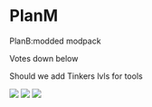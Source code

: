 # PlanM
PlanB:modded modpack

Votes down below

Should we add Tinkers lvls for tools


[![](https://api.gh-polls.com/poll/01C3PN20VKZ5AQTH94K38333AW/Yeah%20I%20love%20lvls)](https://api.gh-polls.com/poll/01C3PN20VKZ5AQTH94K38333AW/Yeah%20I%20love%20lvls/vote)
[![](https://api.gh-polls.com/poll/01C3PN20VKZ5AQTH94K38333AW/Yeah%20but%20make%20lvls%20harder%20to%20get)](https://api.gh-polls.com/poll/01C3PN20VKZ5AQTH94K38333AW/Yeah%20but%20make%20lvls%20harder%20to%20get/vote)
[![](https://api.gh-polls.com/poll/01C3PN20VKZ5AQTH94K38333AW/No%20lvls%20plz%20just%20vanilla%20tinkers)](https://api.gh-polls.com/poll/01C3PN20VKZ5AQTH94K38333AW/No%20lvls%20plz%20just%20vanilla%20tinkers/vote)
